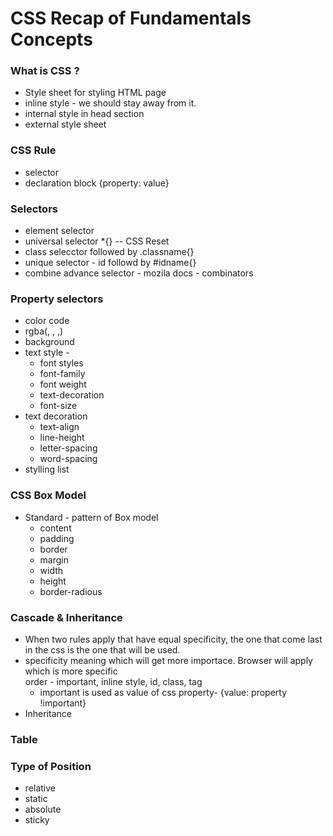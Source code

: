 # CSS Recap of Fundamentals Concepts

### What is CSS ?
- Style sheet for styling HTML page
- inline style - we should stay away from it.
- internal style in head section
- external style sheet

### CSS Rule
- selector 
- declaration block {property: value}

### Selectors
- element selector
- universal selector *{} -- CSS Reset
- class selecctor followed by .classname{}
- unique selector - id followd by #idname{}
- combine advance selector - mozila docs - combinators

### Property selectors

- color code
- rgba(, , ,)
- background
- text style - 
    - font styles
    - font-family
    - font weight
    - text-decoration
    - font-size
- text decoration
    - text-align
    - line-height
    - letter-spacing
    - word-spacing
- stylling list

### CSS Box Model

- Standard - pattern of Box model 
    - content
    - padding
    - border
    - margin
    - width
    - height
    - border-radious

### Cascade & Inheritance

- When two rules apply that have equal specificity, the one that come last in the css is the one that will be used.
- specificity meaning which will get more importace. Browser will apply which is more specific \
    order - important, inline style, id, class, tag
    - important is used as value of css property- {value: property !important}
- Inheritance
    
### Table


### Type of Position
- relative
- static
- absolute
- sticky